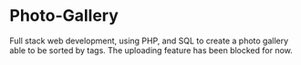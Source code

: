 # Photo-Gallery
Full stack web development, using PHP, and SQL to create a photo gallery able to be sorted by tags. The uploading feature has been blocked for now.
